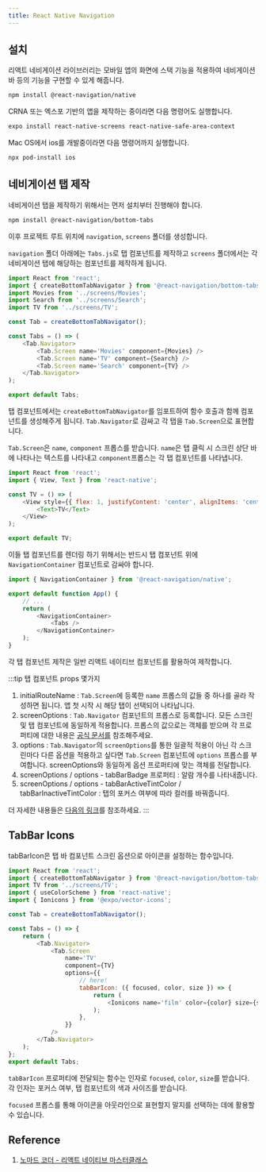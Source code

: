 ```yaml
---
title: React Native Navigation
---
```


## 설치

리액트 네비게이션 라이브러리는 모바일 앱의 화면에 스택 기능을 적용하여 네비게이션 바 등의 기능을 구현할 수 있게 해줍니다.

```sh
npm install @react-navigation/native
```

CRNA 또는 엑스포 기반의 앱을 제작하는 중이라면 다음 명령어도 실행합니다.

```sh
expo install react-native-screens react-native-safe-area-context
```

Mac OS에서 ios를 개발중이라면 다음 명령어까지 실행합니다.

```sh
npx pod-install ios
```

## 네비게이션 탭 제작

네비게이션 탭을 제작하기 위해서는 먼저 설치부터 진행해야 합니다.

```sh
npm install @react-navigation/bottom-tabs
```

이후 프로젝트 루트 위치에 `navigation`, `screens` 폴더를 생성합니다.

`navigation` 폴더 아래에는 `Tabs.js`로 탭 컴포넌트를 제작하고 `screens` 폴더에서는 각 네비게이션 탭에 해당하는 컴포넌트를 제작하게 됩니다.

```javascript
import React from 'react';
import { createBottomTabNavigator } from '@react-navigation/bottom-tabs';
import Movies from '../screens/Movies';
import Search from '../screens/Search';
import TV from '../screens/TV';

const Tab = createBottomTabNavigator();

const Tabs = () => (
    <Tab.Navigator>
        <Tab.Screen name='Movies' component={Movies} />
        <Tab.Screen name='TV' component={Search} />
        <Tab.Screen name='Search' component={TV} />
    </Tab.Navigator>
);

export default Tabs;
```

탭 컴포넌트에서는 `createBottomTabNavigator`를 임포트하여 함수 호출과 함께 컴포넌트를 생성해주게 됩니다. `Tab.Navigator`로 감싸고 각 탭을 `Tab.Screen`으로 표현합니다.

`Tab.Screen`은 `name`, `component` 프롭스를 받습니다. `name`은 탭 클릭 시 스크린 상단 바에 나타나는 텍스트를 나타내고 `component`프롭스는 각 탭 컴포넌트를 나타냅니다.

```javascript
import React from 'react';
import { View, Text } from 'react-native';

const TV = () => (
    <View style={{ flex: 1, justifyContent: 'center', alignItems: 'center' }}>
        <Text>TV</Text>
    </View>
);

export default TV;
```

이들 탭 컴포넌트를 렌더링 하기 위해서는 반드시 탭 컴포넌트 위에 `NavigationContainer` 컴포넌트로 감싸야 합니다.

```javascript
import { NavigationContainer } from '@react-navigation/native';

export default function App() {
    // ...
    return (
        <NavigationContainer>
            <Tabs />
        </NavigationContainer>
    );
}
```

각 탭 컴포넌트 제작은 일반 리액트 네이티브 컴포넌트를 활용하여 제작합니다.

:::tip 탭 컴포넌트 props 몇가지

1. initialRouteName : `Tab.Screen`에 등록한 `name` 프롭스의 값들 중 하나를 골라 작성하면 됩니다. 앱 첫 시작 시 해당 탭이 선택되어 나타납니다.
2. screenOptions : `Tab.Navigator` 컴포넌트의 프롭스로 등록합니다. 모든 스크린 및 탭 컴포넌트에 동일하게 적용합니다. 프롭스의 값으로는 객체를 받으며 각 프로퍼티에 대한 내용은 [공식 문서를](https://reactnavigation.org/docs/material-bottom-tab-navigator/#options) 참조해주세요.
3. options : `Tab.Navigator`의 `screenOptions`를 통한 일괄적 적용이 아닌 각 스크린마다 다른 옵션을 적용하고 싶다면 `Tab.Screen` 컴포넌트에 `options` 프롭스를 부여합니다. screenOptions와 동일하게 옵션 프로퍼티에 맞는 객체를 전달합니다.
4. screenOptions / options - tabBarBadge 프로퍼티 : 알람 개수를 나타내줍니다.
5. screenOptions / options - tabBarActiveTintColor / tabBarInactiveTintColor : 탭의 포커스 여부에 따라 컬러를 바꿔줍니다.

더 자세한 내용들은 [다음의 링크](https://reactnavigation.org/docs/material-bottom-tab-navigator/)를 참조하세요.
:::

## TabBar Icons

tabBarIcon은 탭 바 컴포넌트 스크린 옵션으로 아이콘을 설정하는 함수입니다.

```javascript
import React from 'react';
import { createBottomTabNavigator } from '@react-navigation/bottom-tabs';
import TV from '../screens/TV';
import { useColorScheme } from 'react-native';
import { Ionicons } from '@expo/vector-icons';

const Tab = createBottomTabNavigator();

const Tabs = () => {
    return (
        <Tab.Navigator>
            <Tab.Screen
                name='TV'
                component={TV}
                options={{
                    // here!
                    tabBarIcon: ({ focused, color, size }) => {
                        return (
                            <Ionicons name='film' color={color} size={size} />
                        );
                    },
                }}
            />
        </Tab.Navigator>
    );
};
export default Tabs;
```

`tabBarIcon` 프로퍼티에 전달되는 함수는 인자로 `focused`, `color`, `size`를 받습니다. 각 인자는 포커스 여부, 탭 컴포넌트의 색과 사이즈를 받습니다.

`focused` 프롭스를 통해 아이콘을 아웃라인으로 표현할지 말지를 선택하는 데에 활용할 수 있습니다.

## Reference

1. [노마드 코더 - 리액트 네이티브 마스터클래스](https://nomadcoders.co/react-native-masterclass/lobby)

